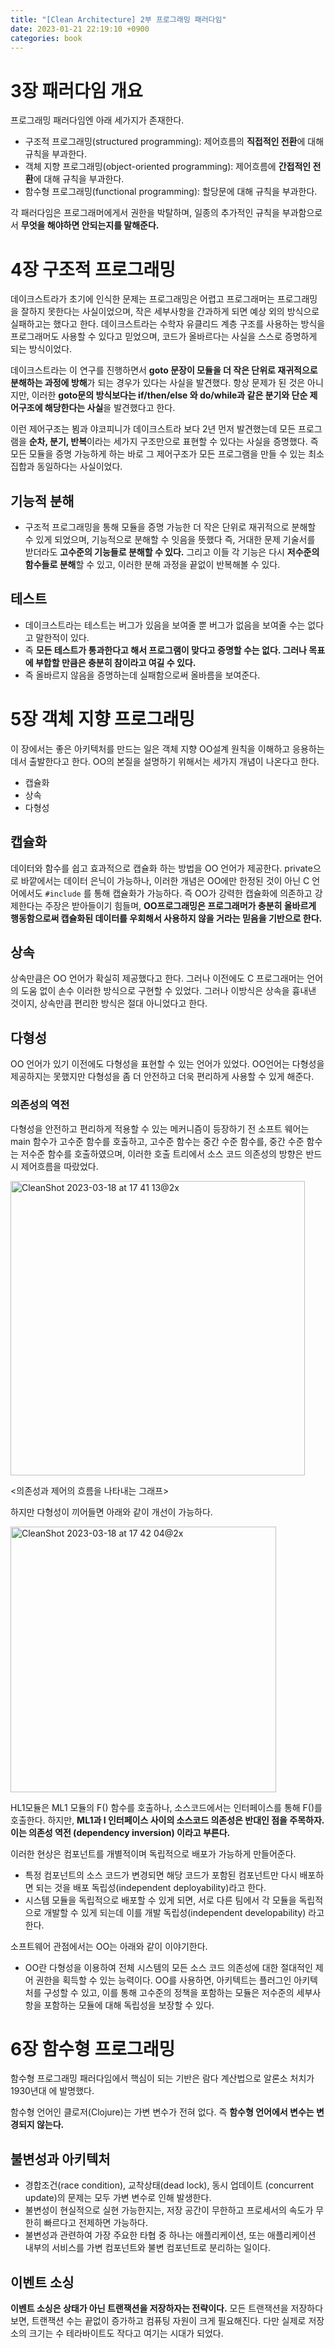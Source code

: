 ```yaml
---
title: "[Clean Architecture] 2부 프로그래밍 패러다임"
date: 2023-01-21 22:19:10 +0900
categories: book
---
```


# 3장 패러다임 개요

프로그래밍 패러다임엔 아래 세가지가 존재한다.

- 구조적 프로그래밍(structured programming): 제어흐름의 **직접적인 전환**에 대해 규칙을 부과한다. 
- 객체 지향 프로그래밍(object-oriented programming): 제어흐름에 **간접적인 전환**에 대해 규칙을 부과한다.
- 함수형 프로그래밍(functional programming): 할당문에 대해 규칙을 부과한다.



각 패러다임은 프로그래머에게서 권한을 박탈하며, 일종의 추가적인 규칙을 부과함으로서 **무엇을 해야하면 안되는지를 말해준다.**



# 4장 구조적 프로그래밍

데이크스트라가 초기에 인식한 문제는 프로그래밍은 어렵고 프로그래머는 프로그래밍을 잘하지 못한다는 사실이었으며, 작은 세부사항을 간과하게 되면 예상 외의 방식으로 실패하고는 했다고 한다. 데이크스트라는 수학자 유클리드 계층 구조를 사용하는 방식을 프로그래머도 사용할 수 있다고 믿었으며, 코드가 올바르다는 사실을 스스로 증명하게 되는 방식이었다.

데이크스트라는 이 연구를 진행하면서 **goto 문장이 모듈을 더 작은 단위로 재귀적으로 분해하는 과정에 방해**가 되는 경우가 있다는 사실을 발견했다. 항상 문제가 된 것은 아니지만, 이러한 **goto문의 방식보다는 if/then/else 와 do/while과 같은 분기와 단순 제어구조에 해당한다는 사실**을 발견했다고 한다.

이런 제어구조는 뵘과 야코피니가 데이크스트라 보다 2년 먼저 발견했는데 모든 프로그램을 **순차, 분기, 반복**이라는 세가지 구조만으로 표현할 수 있다는 사실을 증명했다. 즉 모든 모듈을 증명 가능하게 하는 바로 그 제어구조가 모든 프로그램을 만들 수 있는 최소 집합과 동일하다는 사실이었다.



## 기능적 분해

- 구조적 프로그래밍을 통해 모듈을 증명 가능한 더 작은 단위로 재귀적으로 분해할 수 있게 되었으며, 기능적으로 분해할 수 잇음을 뜻했다 즉, 거대한 문제 기술서를 받더라도 **고수준의 기능들로 분해할 수 있다.** 그리고 이들 각 기능은 다시 **저수준의 함수들로 분해**할 수 있고, 이러한 분해 과정을 끝없이 반복해볼 수 있다.



## 테스트

- 데이크스트라는 테스트는 버그가 있음을 보여줄 뿐 버그가 없음을 보여줄 수는 없다고 말한적이 있다.
- 즉 **모든 테스트가 통과한다고 해서 프로그램이 맞다고 증명할 수는 없다. 그러나 목표에 부합할 만큼은 충분히 참이라고 여길 수 있다.**
- 즉 올바르지 않음을 증명하는데 실패함으로써 올바름을 보여준다.

# 5장 객체 지향 프로그래밍

이 장에서는 좋은 아키텍처를 만드는 일은 객체 지향 OO설계 원칙을 이해하고 응용하는 데서 출발한다고 한다. OO의 본질을 설명하기 위해서는 세가지 개념이 나온다고 한다.

- 캡슐화
- 상속
- 다형성

## 캡슐화

데이터와 함수를 쉽고 효과적으로 캡슐화 하는 방법을 OO 언어가 제공한다. private으로 바깥에서는 데이터 은닉이 가능하나, 이러한 개념은 OO에만 한정된 것이 아닌 C 언어에서도 `#include` 를 통해 캡슐화가 가능하다. 즉 OO가 강력한 캡슐화에 의존하고 강제한다는 주장은 받아들이기 힘들며, **OO프로그래밍은 프로그래머가 충분히 올바르게 행동함으로써 캡슐화된 데이터를 우회해서 사용하지 않을 거라는 믿음을 기반으로 한다.**



## 상속

상속만큼은 OO 언어가 확실히 제공했다고 한다. 그러나 이전에도 C 프로그래머는 언어의 도움 없이 손수 이러한 방식으로 구현할 수 있었다. 그러나 이방식은 상속을 흉내낸 것이지, 상속만큼 편리한 방식은 절대 아니었다고 한다.



## 다형성

OO 언어가 있기 이전에도 다형성을 표현할 수 있는 언어가 있었다. OO언어는 다형성을 제공하지는 못했지만 다형성을 좀 더 안전하고 더욱 편리하게 사용할 수 있게 해준다.

### 의존성의 역전

다형성을 안전하고 편리하게 적용할 수 있는 메커니즘이 등장하기 전 소프트 웨어는 main 함수가 고수준 함수를 호출하고, 고수준 함수는 중간 수준 함수를, 중간 수준 함수는 저수준 함수를 호출하였으며, 이러한 호출 트리에서 소스 코드 의존성의 방향은 반드시 제어흐름을 따랐었다. 



<img width="471" alt="CleanShot 2023-03-18 at 17 41 13@2x" src="https://user-images.githubusercontent.com/37217320/226095102-b1bfeab8-cb2b-4151-896a-fb266fa8af21.png">

 <의존성과 제어의 흐름을 나타내는 그래프>



하지만 다형성이 끼어들면 아래와 같이 개선이 가능하다.

<img width="425" alt="CleanShot 2023-03-18 at 17 42 04@2x" src="https://user-images.githubusercontent.com/37217320/226095125-c21d5e52-7308-4f00-a6ac-9ad627cc8190.png">

HL1모듈은 ML1 모듈의 F() 함수를 호출하나, 소스코드에서는 인터페이스를 통해 F()를 호출한다. 하지만, **ML1과 I 인터페이스 사이의 소스코드 의존성은 반대인 점을 주목하자. 이는 의존성 역전 (dependency inversion) 이라고 부른다.**



이러한 현상은 컴포넌트를 개별적이며 독립적으로 배포가 가능하게 만들어준다.

- 특정 컴포넌트의 소스 코드가 변경되면 해당 코드가 포함된 컴포넌트만 다시 배포하면 되는 것을 배포 독립성(independent deployability)라고 한다.
- 시스템 모듈을 독립적으로 배포할 수 있게 되면, 서로 다른 팀에서 각 모듈을 독립적으로 개발할 수 있게 되는데 이를 개발 독립성(independent developability) 라고 한다.



소프트웨어 관점에서는 OO는 아래와 같이 이야기한다.

- OO란 다형성을 이용하여 전체 시스템의 모든 소스 코드 의존성에 대한 절대적인 제어 권한을 획득할 수 있는 능력이다. OO를 사용하면, 아키텍트는 플러그인 아키텍처를 구성할 수 있고, 이를 통해 고수준의 정책을 포함하는 모듈은 저수준의 세부사항을 포함하는 모듈에 대해 독립성을 보장할 수 있다.

# 6장 함수형 프로그래밍

함수형 프로그래밍 패러다임에서 핵심이 되는 기반은 람다 계산법으로 알론소 처치가 1930년대 에 발명했다.

함수형 언어인 클로저(Clojure)는 가변 변수가 전혀 없다. 즉 **함수형 언어에서 변수는 변경되지 않는다.**



## 불변성과 아키텍처

- 경합조건(race condition), 교착상태(dead lock), 동시 업데이트 (concurrent update)의 문제는 모두 가변 변수로 인해 발생한다. 
- 불변성이 현실적으로 실현 가능한지는, 저장 공간이 무한하고 프로세서의 속도가 무한히 빠르다고 전제하면 가능하다.
- 불변성과 관련하여 가장 주요한 타협 중 하나는 애플리케이션, 또는 애플리케이션 내부의 서비스를 가변 컴포넌트와 불변 컴포넌트로 분리하는 일이다.



## 이벤트 소싱

**이벤트 소싱은 상태가 아닌 트랜잭션을 저장하자는 전략이다.** 모든 트랜잭션을 저장하다 보면, 트랜잭션 수는 끝없이 증가하고 컴퓨팅 자원이 크게 필요해진다. 다만 실제로 저장소의 크기는 수 테라바이트도 작다고 여기는 시대가 되었다.


